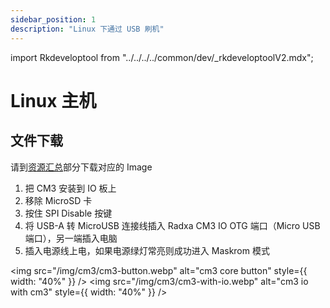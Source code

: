 ```yaml
---
sidebar_position: 1
description: "Linux 下通过 USB 刷机"
---
```


import Rkdeveloptool from "../../../../common/dev/\_rkdeveloptoolV2.mdx";

# Linux 主机

## 文件下载

请到[资源汇总](../../download)部分下载对应的 Image

<Rkdeveloptool model="radxa-cm3-io" release_num="27" desktop="xfce" platform="linux" loader="rk356x_spl_loader_v1.15.113.bin">

<ol>
    <li>把 CM3 安装到 IO 板上</li>
    <li>移除 MicroSD 卡</li>
    <li>按住 SPI Disable 按键</li>
    <li>将 USB-A 转 MicroUSB 连接线插入 Radxa CM3 IO OTG 端口（Micro USB 端口），另一端插入电脑</li>
    <li>插入电源线上电，如果电源绿灯常亮则成功进入 Maskrom 模式</li>
</ol>

<img src="/img/cm3/cm3-button.webp" alt="cm3 core button" style={{ width: "40%" }} />
<img src="/img/cm3/cm3-with-io.webp" alt="cm3 io with cm3" style={{ width: "40%" }} />

</Rkdeveloptool>
